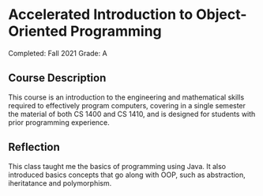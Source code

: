 
# Accelerated Introduction to Object-Oriented Programming

Completed: Fall 2021
Grade: A

## Course Description

This course is an introduction to the engineering and mathematical skills
required to effectively program computers, covering in a single semester the
material of both CS 1400 and CS 1410, and is designed for students with prior
programming experience.

## Reflection

This class taught me the basics of programming using Java. It also introduced
basics concepts that go along with OOP, such as abstraction, iheritatance and
polymorphism.
